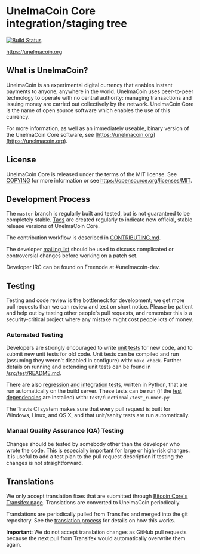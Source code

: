UnelmaCoin Core integration/staging tree
=====================================

[![Build Status](https://travis-ci.org/unelmacoin-project/unelmacoin.svg?branch=master)](https://travis-ci.org/unelmacoin-project/unelmacoin)

https://unelmacoin.org

What is UnelmaCoin?
----------------

UnelmaCoin is an experimental digital currency that enables instant payments to
anyone, anywhere in the world. UnelmaCoin uses peer-to-peer technology to operate
with no central authority: managing transactions and issuing money are carried
out collectively by the network. UnelmaCoin Core is the name of open source
software which enables the use of this currency.

For more information, as well as an immediately useable, binary version of
the UnelmaCoin Core software, see [https://unelmacoin.org](https://unelmacoin.org).

License
-------

UnelmaCoin Core is released under the terms of the MIT license. See [COPYING](COPYING) for more
information or see https://opensource.org/licenses/MIT.

Development Process
-------------------

The `master` branch is regularly built and tested, but is not guaranteed to be
completely stable. [Tags](https://github.com/unelmacoin-project/unelmacoin/tags) are created
regularly to indicate new official, stable release versions of UnelmaCoin Core.

The contribution workflow is described in [CONTRIBUTING.md](CONTRIBUTING.md).

The developer [mailing list](https://groups.google.com/forum/#!forum/unelmacoin-dev)
should be used to discuss complicated or controversial changes before working
on a patch set.

Developer IRC can be found on Freenode at #unelmacoin-dev.

Testing
-------

Testing and code review is the bottleneck for development; we get more pull
requests than we can review and test on short notice. Please be patient and help out by testing
other people's pull requests, and remember this is a security-critical project where any mistake might cost people
lots of money.

### Automated Testing

Developers are strongly encouraged to write [unit tests](src/test/README.md) for new code, and to
submit new unit tests for old code. Unit tests can be compiled and run
(assuming they weren't disabled in configure) with: `make check`. Further details on running
and extending unit tests can be found in [/src/test/README.md](/src/test/README.md).

There are also [regression and integration tests](/test), written
in Python, that are run automatically on the build server.
These tests can be run (if the [test dependencies](/test) are installed) with: `test/functional/test_runner.py`

The Travis CI system makes sure that every pull request is built for Windows, Linux, and OS X, and that unit/sanity tests are run automatically.

### Manual Quality Assurance (QA) Testing

Changes should be tested by somebody other than the developer who wrote the
code. This is especially important for large or high-risk changes. It is useful
to add a test plan to the pull request description if testing the changes is
not straightforward.

Translations
------------

We only accept translation fixes that are submitted through [Bitcoin Core's Transifex page](https://www.transifex.com/projects/p/bitcoin/).
Translations are converted to UnelmaCoin periodically.

Translations are periodically pulled from Transifex and merged into the git repository. See the
[translation process](doc/translation_process.md) for details on how this works.

**Important**: We do not accept translation changes as GitHub pull requests because the next
pull from Transifex would automatically overwrite them again.
